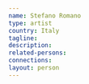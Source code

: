 ```yaml
---
name: Stefano Romano
type: artist
country: Italy
tagline:
description:
related-persons:
connections:
layout: person
---
```

